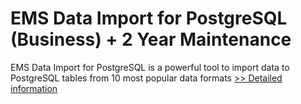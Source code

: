 # EMS Data Import for PostgreSQL (Business) + 2 Year Maintenance
EMS Data Import for PostgreSQL is a powerful tool to import data to PostgreSQL tables from 10 most popular data formats
[>> Detailed information](https://secure.shareit.com/shareit/product.html?productid=300067921&affiliateid=200057808)